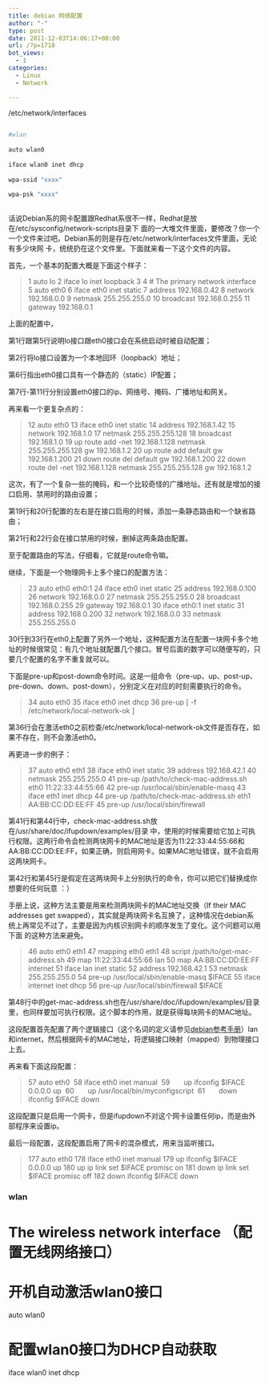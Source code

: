 ```yaml
---
title: debian 网络配置
author: "-"
type: post
date: 2011-12-03T14:06:17+00:00
url: /?p=1718
bot_views:
  - 1
categories:
  - Linux
  - Network

---
```

/etc/network/interfaces

```bash
  
#wlan
  
auto wlan0
  
iface wlan0 inet dhcp
        
wpa-ssid "xxxx"
        
wpa-psk "xxxx"
  
```
  
话说Debian系的网卡配置跟Redhat系很不一样，Redhat是放在/etc/sysconfig/network-scripts目录下 面的一大堆文件里面，要修改？你一个一个文件来过吧。Debian系的则是存在/etc/network/interfaces文件里面，无论有多少块网 卡，统统扔在这个文件里。下面就来看一下这个文件的内容。

首先，一个基本的配置大概是下面这个样子：

>  1 auto lo
 2 iface lo inet loopback
 3 
 4 # The primary network interface
 5 auto eth0
 6 iface eth0 inet static
 7      address 192.168.0.42
 8      network 192.168.0.0
 9      netmask 255.255.255.0
 10      broadcast 192.168.0.255
 11      gateway 192.168.0.1

上面的配置中，

第1行跟第5行说明lo接口跟eth0接口会在系统启动时被自动配置；

第2行将lo接口设置为一个本地回环（loopback）地址；

第6行指出eth0接口具有一个静态的（static）IP配置；

第7行-第11行分别设置eth0接口的ip、网络号、掩码、广播地址和网关。

再来看一个更复杂点的：

>  12 auto eth0
 13 iface eth0 inet static
 14     address 192.168.1.42
 15     network 192.168.1.0
 17     netmask 255.255.255.128
 18     broadcast 192.168.1.0
 19     up route add -net 192.168.1.128 netmask 255.255.255.128 gw 192.168.1.2
 20     up route add default gw 192.168.1.200
 21     down route del default gw 192.168.1.200
 22     down route del -net 192.168.1.128 netmask 255.255.255.128 gw 192.168.1.2

这次，有了一个复杂一些的掩码，和一个比较奇怪的广播地址。还有就是增加的接口启用、禁用时的路由设置；

第19行和20行配置的左右是在接口启用的时候，添加一条静态路由和一个缺省路由；

第21行和22行会在接口禁用的时候，删掉这两条路由配置。

至于配置路由的写法，仔细看，它就是route命令嘛。

继续，下面是一个物理网卡上多个接口的配置方法：

>  23 auto eth0 eth0:1
 24 iface eth0 inet static
 25     address 192.168.0.100
 26     network 192.168.0.0
 27     netmask 255.255.255.0
 28     broadcast 192.168.0.255
 29     gateway 192.168.0.1
 30 iface eth0:1 inet static
 31     address 192.168.0.200
 32     network 192.168.0.0
 33     netmask 255.255.255.0

30行到33行在eth0上配置了另外一个地址，这种配置方法在配置一块网卡多个地址的时候很常见：有几个地址就配置几个接口。冒号后面的数字可以随便写的，只要几个配置的名字不重复就可以。

下面是pre-up和post-down命令时间。这是一组命令（pre-up、up、post-up、pre-down、down、post-down），分别定义在对应的时刻需要执行的命令。

>  34 auto eth0
 35 iface eth0 inet dhcp
 36     pre-up [ -f /etc/network/local-network-ok ]

第36行会在激活eth0之前检查/etc/network/local-network-ok文件是否存在，如果不存在，则不会激活eth0。

再更进一步的例子：

>  37 auto eth0 eth1
 38 iface eth0 inet static
 39     address 192.168.42.1
 40     netmask 255.255.255.0
 41     pre-up /path/to/check-mac-address.sh eth0 11:22:33:44:55:66
 42     pre-up /usr/local/sbin/enable-masq
 43 iface eth1 inet dhcp
 44     pre-up /path/to/check-mac-address.sh eth1 AA:BB:CC:DD:EE:FF
 45     pre-up /usr/local/sbin/firewall

第41行和第44行中，check-mac-address.sh放在/usr/share/doc/ifupdown/examples/目录 中，使用的时候需要给它加上可执行权限。这两行命令会检测两块网卡的MAC地址是否为11:22:33:44:55:66和 AA:BB:CC:DD:EE:FF，如果正确，则启用网卡。如果MAC地址错误，就不会启用这两块网卡。

第42行和第45行是假定在这两块网卡上分别执行的命令，你可以把它们替换成你想要的任何玩意 ：）

手册上说，这种方法主要是用来检测两块网卡的MAC地址交换（If their MAC addresses get swapped），其实就是两块网卡名互换了，这种情况在debian系统上再常见不过了，主要是因为内核识别网卡的顺序发生了变化。这个问题可以用下面 的这种方法来避免。

> 46 auto eth0 eth1
47 mapping eth0 eth1
48     script /path/to/get-mac-address.sh
49     map 11:22:33:44:55:66 lan
50     map AA:BB:CC:DD:EE:FF internet
51 iface lan inet static
52     address 192.168.42.1
53     netmask 255.255.255.0
54     pre-up /usr/local/sbin/enable-masq $IFACE
55 iface internet inet dhcp
56     pre-up /usr/local/sbin/firewall $IFACE

第48行中的get-mac-address.sh也在/usr/share/doc/ifupdown/examples/目录里，也同样要加可执行权限。这个脚本的作用，就是获得每块网卡的MAC地址。

这段配置首先配置了两个逻辑接口（这个名词的定义请参见<a href="http://www.debian.org/doc/manuals/reference/ch-gateway.zh-cn.html#s-net-reconf" target="_blank">debian参考手册</a>）lan和internet，然后根据网卡的MAC地址，将逻辑接口映射（mapped）到物理接口上去。

再来看下面这段配置：

> 57 auto eth0  58 iface eth0 inet manual  59       up ifconfig $IFACE 0.0.0.0 up  60       up /usr/local/bin/myconfigscript  61       down ifconfig $IFACE down

这段配置只是启用一个网卡，但是ifupdown不对这个网卡设置任何ip，而是由外部程序来设置ip。

最后一段配置，这段配置启用了网卡的混杂模式，用来当监听接口。

> 177 auto eth0
178 iface eth0 inet manual
179     up ifconfig $IFACE 0.0.0.0 up
180       up ip link set $IFACE promisc on
181       down ip link set $IFACE promisc off
182       down ifconfig $IFACE down

### wlan

# The wireless network interface （配置无线网络接口）

# 开机自动激活wlan0接口

auto wlan0

# 配置wlan0接口为DHCP自动获取

iface wlan0 inet dhcp